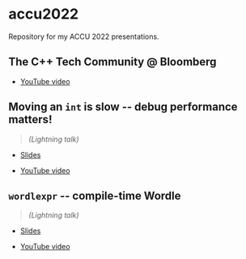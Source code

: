 # accu2022
Repository for my ACCU 2022 presentations.

## The C++ Tech Community @ Bloomberg

* [YouTube video](https://www.youtube.com/watch?v=DgELkSRap6U)

## Moving an `int` is slow -- debug performance matters!

> *(Lightning talk)*

* [Slides](https://github.com/vittorioromeo/accu2022/blob/main/debug_performance_matters.pdf)

* [YouTube video](https://www.youtube.com/watch?v=ffFT-gIPCRE)

## `wordlexpr` -- compile-time Wordle

> *(Lightning talk)*

* [Slides](https://github.com/vittorioromeo/accu2022/blob/main/wordlexpr.pdf)

* [YouTube video](https://www.youtube.com/watch?v=WQ6F8e1fyyQ)
